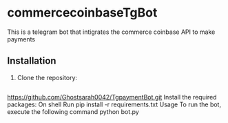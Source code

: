 # commercecoinbaseTgBot
This is a telegram bot that intigrates the commerce coinbase API  to make payments 

## Installation
1. Clone the repository:
   ```shell
https://github.com/Ghostsarah0042/TgpaymentBot.git
Install the required packages:
On shell Run 
pip install -r requirements.txt
Usage
To run the bot, execute the following command
python bot.py
